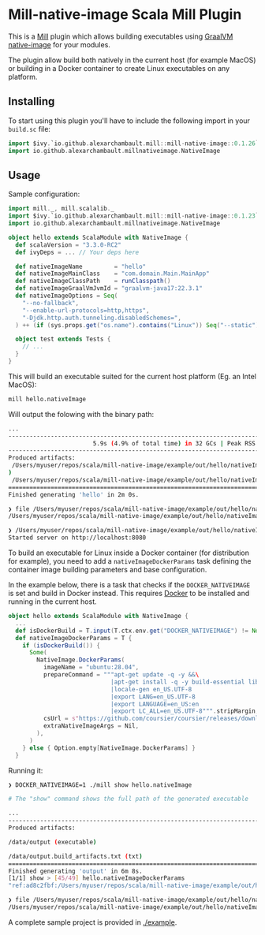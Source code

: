 # Mill-native-image Scala Mill Plugin

This is a [Mill](https://com-lihaoyi.github.io/mill/mill/Intro_to_Mill.html) plugin which allows building executables using [GraalVM native-image](https://www.graalvm.org/latest/reference-manual/native-image/) for your modules.

The plugin allow build both natively in the current host (for example MacOS) or building in a Docker container to create Linux executables on any platform.

## Installing

To start using this plugin you'll have to include the following import in your `build.sc` file:

```scala
import $ivy.`io.github.alexarchambault.mill::mill-native-image::0.1.26`
import io.github.alexarchambault.millnativeimage.NativeImage
```

## Usage

Sample configuration:

```scala
import mill._, mill.scalalib._
import $ivy.`io.github.alexarchambault.mill::mill-native-image::0.1.23`
import io.github.alexarchambault.millnativeimage.NativeImage

object hello extends ScalaModule with NativeImage {
  def scalaVersion = "3.3.0-RC2"
  def ivyDeps = ... // Your deps here

  def nativeImageName         = "hello"
  def nativeImageMainClass    = "com.domain.Main.MainApp"
  def nativeImageClassPath    = runClasspath()
  def nativeImageGraalVmJvmId = "graalvm-java17:22.3.1"
  def nativeImageOptions = Seq(
    "--no-fallback",
    "--enable-url-protocols=http,https",
    "-Djdk.http.auth.tunneling.disabledSchemes=",
  ) ++ (if (sys.props.get("os.name").contains("Linux")) Seq("--static") else Seq.empty)

  object test extends Tests {
    // ...
  }
}
```

This will build an executable suited for the current host platform (Eg. an Intel MacOS):

```sh
mill hello.nativeImage
```

Will output the folowing with the binary path:

```sh
...
------------------------------------------------------------------------------------------------------------------------
                        5.9s (4.9% of total time) in 32 GCs | Peak RSS: 5.71GB | CPU load: 5.84
------------------------------------------------------------------------------------------------------------------------
Produced artifacts:
 /Users/myuser/repos/scala/mill-native-image/example/out/hello/nativeImage.dest/hello (executable
)
 /Users/myuser/repos/scala/mill-native-image/example/out/hello/nativeImage.dest/hello.build_artifacts.txt (txt)
========================================================================================================================
Finished generating 'hello' in 2m 0s.

❯ file /Users/myuser/repos/scala/mill-native-image/example/out/hello/nativeImage.dest/hello
/Users/myuser/repos/scala/mill-native-image/example/out/hello/nativeImage.dest/hello: Mach-O 64-bit executable x86_64

❯ /Users/myuser/repos/scala/mill-native-image/example/out/hello/nativeImage.dest/hello
Started server on http://localhost:8080
```

To build an executable for Linux inside a Docker container (for distribution for example), you need to add a `nativeImageDockerParams` task defining the container image building parameters and base configuration.

In the example below, there is a task that checks if the `DOCKER_NATIVEIMAGE` is set and build in Docker instead. This requires [Docker](https://www.docker.com/) to be installed and running in the current host.

```scala
object hello extends ScalaModule with NativeImage {
  ...
  def isDockerBuild = T.input(T.ctx.env.get("DOCKER_NATIVEIMAGE") != None)
  def nativeImageDockerParams = T {
    if (isDockerBuild()) {
      Some(
        NativeImage.DockerParams(
          imageName = "ubuntu:28.04",
          prepareCommand = """apt-get update -q -y &&\
                             |apt-get install -q -y build-essential libz-dev locales --no-install-recommends
                             |locale-gen en_US.UTF-8
                             |export LANG=en_US.UTF-8
                             |export LANGUAGE=en_US:en
                             |export LC_ALL=en_US.UTF-8""".stripMargin,
          csUrl = s"https://github.com/coursier/coursier/releases/download/v2.1.2/cs-x86_64-pc-linux.gz",
          extraNativeImageArgs = Nil,
        ),
      )
    } else { Option.empty[NativeImage.DockerParams] }
  }
```

Running it:

```sh
❯ DOCKER_NATIVEIMAGE=1 ./mill show hello.nativeImage

# The "show" command shows the full path of the generated executable

...
------------------------------------------------------------------------------------------------------------------------
Produced artifacts:

/data/output (executable)

/data/output.build_artifacts.txt (txt)
========================================================================================================================
Finished generating 'output' in 6m 8s.
[1/1] show > [45/49] hello.nativeImageDockerParams
"ref:ad8c2fbf:/Users/myuser/repos/scala/mill-native-image/example/out/hello/nativeImage.dest/hello"

❯ file /Users/myuser/repos/scala/mill-native-image/example/out/hello/nativeImage.dest/hello
/Users/myuser/repos/scala/mill-native-image/example/out/hello/nativeImage.dest/hello: ELF 64-bit LSB pie executable, x86-64, version 1 (SYSV), dynamically linked, interpreter /lib64/ld-linux-x86-64.so.2, BuildID[sha1]=27b4934e27e460ffb0a797ee0f7ae61d2a25bd3a, for GNU/Linux 3.2.0, with debug_info, not stripped
```

A complete sample project is provided in [./example](./example).
